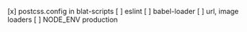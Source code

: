 [x] postcss.config in blat-scripts
[ ] eslint
[ ] babel-loader
[ ] url, image loaders
[ ] NODE_ENV production